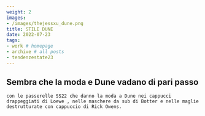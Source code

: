 ```yaml
---
weight: 2
images:
- /images/thejessxu_dune.png
title: STILE DUNE
date: 2022-07-23
tags:
- work # homepage
- archive # all posts
- tendenzestate23
---
```


## Sembra che la moda e Dune vadano di pari passo
    con le passerelle SS22 che danno la moda a Dune nei cappucci drappeggiati di Loewe , nelle maschere da sub di Botter e nelle maglie destrutturate con cappuccio di Rick Owens. 